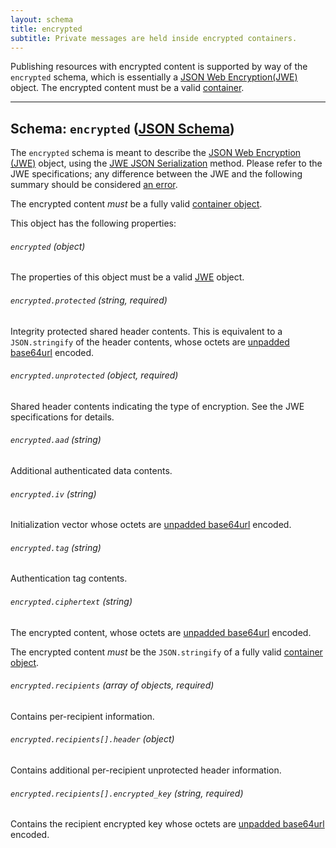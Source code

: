 ```yaml
---
layout: schema
title: encrypted
subtitle: Private messages are held inside encrypted containers.
---
```



Publishing resources with encrypted content is supported by way of the
`encrypted` schema, which is essentially a [JSON Web Encryption(JWE)][jwe]
object. The encrypted content must be a valid [container](/schema/container/).

---

## Schema: `encrypted` ([JSON Schema][schema])

The `encrypted` schema is meant to describe the [JSON Web Encryption (JWE)][jwe]
object, using the [JWE JSON Serialization][jwe_serialize] method. Please refer to
the JWE specifications; any difference between the JWE and the following summary
should be considered [an error](https://github.com/sdmp/sdmp.github.io/issues).

The encrypted content *must* be a fully valid [container object](/schema/container/).

This object has the following properties:

###### `encrypted` *(object)*

The properties of this object must be a valid [JWE][jwe] object.

###### `encrypted.protected` *(string, required)*

Integrity protected shared header contents. This is equivalent to a `JSON.stringify`
of the header contents, whose octets are [unpadded base64url][base64] encoded.

###### `encrypted.unprotected` *(object, required)*

Shared header contents indicating the type of encryption. See the JWE
specifications for details.

###### `encrypted.aad` *(string)*

Additional authenticated data contents.

###### `encrypted.iv` *(string)*

Initialization vector whose octets are [unpadded base64url][base64] encoded.

###### `encrypted.tag` *(string)*

Authentication tag contents.

###### `encrypted.ciphertext` *(string)*

The encrypted content, whose octets are [unpadded base64url][base64] encoded.

The encrypted content *must* be the `JSON.stringify` of a fully valid
[container object](/schema/container/).

###### `encrypted.recipients` *(array of objects, required)*

Contains per-recipient information.

###### `encrypted.recipients[].header` *(object)*

Contains additional per-recipient unprotected header information.

###### `encrypted.recipients[].encrypted_key` *(string, required)*

Contains the recipient encrypted key whose octets are
[unpadded base64url][base64] encoded.


[base64]: https://tools.ietf.org/html/rfc4648#section-5
[schema]: https://github.com/sdmp/sdmp-schema/blob/master/schemas/encrypted.json
[jwe]: http://self-issued.info/docs/draft-ietf-jose-json-web-encryption.htm
[jwe_serialize]: http://self-issued.info/docs/draft-ietf-jose-json-web-encryption.html#rfc.section.7.2
